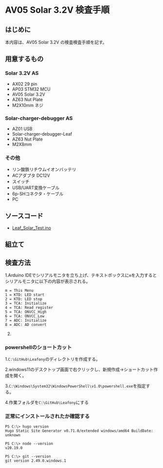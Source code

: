 # AV05 Solar 3.2V 検査手順
## はじめに
本内容は、AV05 Solar 3.2V の検査検査手順を記す。
## 用意するもの
### Solar 3.2V AS
* AX02 29 pin
* AP03 STM32 MCU  
* AV05 Solar 3.2V
* AZ63 Nut Plate
* M2X10mm ネジ
### Solar-charger-debugger AS
* AZ01 USB
* Solar-charger-debugger-Leaf
* AZ63 Nut Plate
* M2X8mm
### その他
* リン酸鉄リチウムイオンバッテリ
* ACアダプタ DC12V
* スイッチ
* USB/UART変換ケーブル
* 6p-SHコネクタ・ケーブル
* PC
## ソースコード
* [Leaf_Solar_Test.ino](https://github.com/Leafony/Sample-Sketches/blob/master/Leaf_Solar_Test/Leaf_Solar_Test.ino)
## 組立て

## 検査方法
1.Arduino IDEでシリアルモニタを立ち上げ、テキストボックスに`m`を入力するとシリアルモニタに以下の内容が表示される。


 ```
 m = This Menu
 1 = KTD: LED start
 2 = KTD: LED stop
 3 = TCA: Initialize
 4 = TCA: Read register
 5 = TCA: ONVCC_High
 6 = TCA: ONVCC_Low
 7 = ADC: Initialize
 8 = ADC: AD convert
 ```

2.
### powershellのショートカット
1.`C:\GitHub\Leafony`のディレクトリを作成する。

2.windows11のデスクトップ画面で右クリックし、新規作成→ショートカット作成を開く。

3.`C:\Windows\System32\WindowsPowerShell\v1.0\powershell.exe`を指定する。

4.作業フォルダを`C:\GitHub\Leafony`にする

### 正常にインストールされたか確認する
```
PS C:\> hugo version
Hugo Static Site Generator v0.71.0/extended windows/amd64 BuildDate: unknown

PS C:\> node --version
v20.19.0

PS C:\> git --version
git version 2.49.0.windows.1
```
